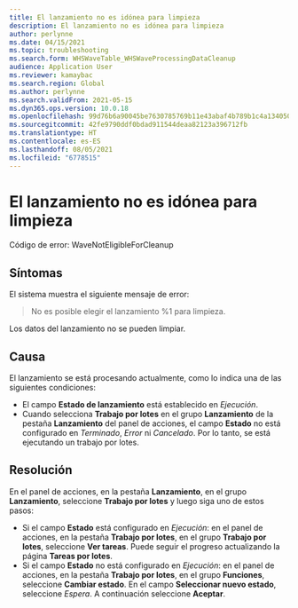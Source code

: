 ```yaml
---
title: El lanzamiento no es idónea para limpieza
description: El lanzamiento no es idónea para limpieza
author: perlynne
ms.date: 04/15/2021
ms.topic: troubleshooting
ms.search.form: WHSWaveTable_WHSWaveProcessingDataCleanup
audience: Application User
ms.reviewer: kamaybac
ms.search.region: Global
ms.author: perlynne
ms.search.validFrom: 2021-05-15
ms.dyn365.ops.version: 10.0.18
ms.openlocfilehash: 99d76b6a90045be7630785769b11e43abaf4b789b1c4a134050b6ee396c71199
ms.sourcegitcommit: 42fe9790ddf0bdad911544deaa82123a396712fb
ms.translationtype: HT
ms.contentlocale: es-ES
ms.lasthandoff: 08/05/2021
ms.locfileid: "6778515"
---
```

# <a name="wave-isnt-eligible-for-cleanup"></a>El lanzamiento no es idónea para limpieza

Código de error: WaveNotEligibleForCleanup

## <a name="symptoms"></a>Síntomas

El sistema muestra el siguiente mensaje de error:

> No es posible elegir el lanzamiento %1 para limpieza.

Los datos del lanzamiento no se pueden limpiar.  

## <a name="cause"></a>Causa

El lanzamiento se está procesando actualmente, como lo indica una de las siguientes condiciones:

- El campo **Estado de lanzamiento** está establecido en *Ejecución*.
- Cuando selecciona **Trabajo por lotes** en el grupo **Lanzamiento** de la pestaña **Lanzamiento** del panel de acciones, el campo **Estado** no está configurado en *Terminado*, *Error* ni *Cancelado*. Por lo tanto, se está ejecutando un trabajo por lotes.

## <a name="resolution"></a>Resolución

En el panel de acciones, en la pestaña **Lanzamiento**, en el grupo **Lanzamiento**, seleccione **Trabajo por lotes** y luego siga uno de estos pasos:

- Si el campo **Estado** está configurado en *Ejecución*: en el panel de acciones, en la pestaña **Trabajo por lotes**, en el grupo **Trabajo por lotes**, seleccione **Ver tareas**. Puede seguir el progreso actualizando la página **Tareas por lotes**.
- Si el campo **Estado** no está configurado en *Ejecución*: en el panel de acciones, en la pestaña **Trabajo por lotes**, en el grupo **Funciones**, seleccione **Cambiar estado**. En el campo **Seleccionar nuevo estado**, seleccione *Espera*. A continuación seleccione **Aceptar**.

